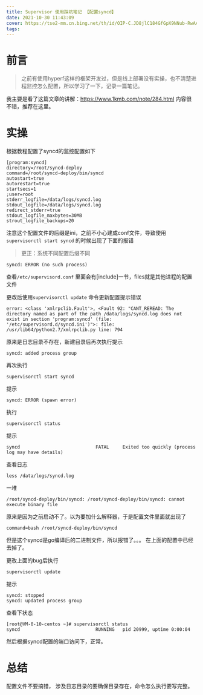 ```yaml
---
title: Supervisor 使用踩坑笔记 【配置syncd】
date: 2021-10-30 11:43:09
cover: https://tse2-mm.cn.bing.net/th/id/OIP-C.JD8jlC184GfGpX9NNub-RwAAAA?pid=ImgDet&rs=1
tags:
---
```


# 前言
> 之前有使用hyperf这样的框架开发过，但是线上部署没有实操，也不清楚进程监控怎么配置，所以学习了一下，记录一篇笔记。

我主要是看了这篇文章的讲解：https://www.1kmb.com/note/284.html
内容很不错，推荐在这里。

<!-- more -->

# 实操

根据教程配置了syncd的监控配置如下

```
[program:syncd]
directory=/root/syncd-deploy
command=/root/syncd-deploy/bin/syncd
autostart=true
autorestart=true
startsecs=1
;user=root
stderr_logfile=/data/logs/syncd.log
stdout_logfile=/data/logs/syncd.log
redirect_stderr=true
stdout_logfile_maxbytes=30MB
strout_logfile_backups=20
```

注意这个配置文件的后缀是ini，之前不小心建成conf文件，导致使用`supervisorctl start syncd` 的时候出现了下面的报错

> 更正：系统不同配置后缀不同

```
syncd: ERROR (no such process)
```

查看`/etc/supervisord.conf` 里面会有[include]一节，files就是其他进程的配置文件

更改后使用`supervisorctl update` 命令更新配置提示错误
```
error: <class 'xmlrpclib.Fault'>, <Fault 92: "CANT_REREAD: The directory named as part of the path /data/logs/syncd.log does not exist in section 'program:syncd' (file: '/etc/supervisord.d/syncd.ini')">: file: /usr/lib64/python2.7/xmlrpclib.py line: 794
```
原来是日志目录不存在，新建目录后再次执行提示
```
syncd: added process group
```

再次执行
```
supervisorctl start syncd
```
提示
```
syncd: ERROR (spawn error)
```

执行

```
supervisorctl status
```
提示

```
syncd                            FATAL     Exited too quickly (process log may have details)
```
查看日志
```
less /data/logs/syncd.log
```

一堆
```
/root/syncd-deploy/bin/syncd: /root/syncd-deploy/bin/syncd: cannot execute binary file
```

原来是因为之前启动不了。以为要加什么解释器，于是配置文件里面就出现了

```
command=bash /root/syncd-deploy/bin/syncd
```

但是这个syncd是go编译后的二进制文件，所以报错了。。。 在上面的配置中已经去掉了。

更改上面的bug后执行
```
supervisorctl update
```

提示

```
syncd: stopped
syncd: updated process group
```

查看下状态
```
[root@VM-0-10-centos ~]# supervisorctl status
syncd                            RUNNING   pid 20999, uptime 0:00:04
```

然后根据syncd配置的端口访问下，正常。

# 总结

配置文件不要搞错， 涉及日志目录的要确保目录存在，命令怎么执行要写完整。